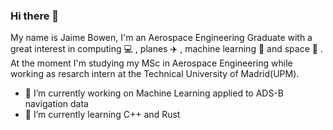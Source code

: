 ### Hi there 👋
My name is Jaime Bowen, I'm an Aerospace Engineering Graduate with a great interest in computing 💻 , planes ✈️ , machine learning 🤖  and space 🚀 .  
At the moment I'm studying my MSc in Aerospace Engineering while working as resarch intern  at the Technical University of Madrid(UPM).
- 🔭 I’m currently working on Machine Learning applied to ADS-B navigation data
- 🌱 I’m currently learning C++ and Rust

<!--
**jaimebw/jaimebw** is a ✨ _special_ ✨ repository because its `README.md` (this file) appears on your GitHub profile.

Here are some ideas to get you started:

- 🔭 I’m currently working on ...
- 🌱 I’m currently learning ...
- 👯 I’m looking to collaborate on ...
- 🤔 I’m looking for help with ...
- 💬 Ask me about ...
- 📫 How to reach me: ...
- 😄 Pronouns: ...
- ⚡ Fun fact: ...
-->
